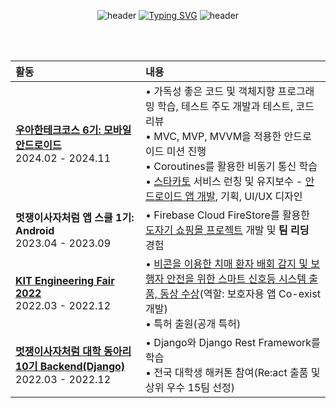 <div align="center"> 
  
![header](https://capsule-render.vercel.app/api?type=waving&color=b3c5ff&height=100&section=header&text=&fontSize=90)
[![Typing SVG](https://readme-typing-svg.demolab.com?font=Pacifico&size=30&pause=2000&color=CACACA&center=true&vCenter=true&repeat=false&width=900&lines=Hi%2C+I'm+Hye+Yeon+%F0%9F%8C%8A)](https://git.io/typing-svg)
![header](https://capsule-render.vercel.app/api?type=waving&color=a1b6fb&height=120&animation=fadeIn&section=footer&text=Android%20Developer&fontSize=20&fontAlign=85&fontAlignY=80&fontColor=383837)
</div>

<br>
<br>

| 활동 | 내용 |
|:---|:---|
|**[우아한테크코스 6기: 모바일 안드로이드](https://github.com/hxeyexn/woowacourse-log)**<br>2024.02 - 2024.11| • 가독성 좋은 코드 및 객체지향 프로그래밍 학습, 테스트 주도 개발과 테스트, 코드 리뷰 <br> • MVC, MVP, MVVM을 적용한 안드로이드 미션 진행 <br> • Coroutines를 활용한 비동기 통신 학습 <br> • [스타카토](https://play.google.com/store/apps/details?id=com.on.staccato&hl=ko) 서비스 런칭 및 유지보수 - [안드로이드 앱 개발](https://github.com/woowacourse-teams/2024-staccato/pulls?q=is:pr+is:closed+assignee:hxeyexn), 기획, UI/UX 디자인 |
|**멋쟁이사자처럼 앱 스쿨 1기: Android**<br>2023.04 - 2023.09| • Firebase Cloud FireStore를 활용한 [도자기 쇼핑몰 프로젝트](https://github.com/APPSCHOOL2-Android/FinalProject-Agijagi) 개발 및 **팀 리딩** 경험 |
|**[KIT Engineering Fair 2022](https://boatneck-badger-d19.notion.site/KIT-Engineering-Fair-2022-f3f3ab998eae4971b4741b35daa37b97?pvs=4)**<br>2022.03 - 2022.12| • [비콘을 이용한 치매 환자 배회 감지 및 보행자 안전을 위한 스마트 신호등 시스템 출품, 동상 수상](https://boatneck-badger-d19.notion.site/Co-exist-93a0e449c1f740ff998d7dea4883577b?pvs=4)(역할: 보호자용 앱 Co-exist 개발) <br> • 특허 출원(공개 특허) |
|**[멋쟁이사자처럼 대학 동아리 10기 Backend(Django)](https://boatneck-badger-d19.notion.site/LIKELION-UNIVERSITY-10TH-facf77bdcb3148cd91eba856db3cb121?pvs=4)**<br>2022.03 - 2022.12| • Django와 Django Rest Framework를 학습<br> • 전국 대학생 해커톤 참여(Re:act 출품 및 상위 우수 15팀 선정) |

<!--
**hxeyexn/hxeyexn** is a ✨ _special_ ✨ repository because its `README.md` (this file) appears on your GitHub profile.

Here are some ideas to get you started:

- 🔭 I’m currently working on ...
- 🌱 I’m currently learning ...
- 👯 I’m looking to collaborate on ...
- 🤔 I’m looking for help with ...
- 💬 Ask me about ...
- 📫 How to reach me: ...
- 😄 Pronouns: ...
- ⚡ Fun fact: ...
-->
